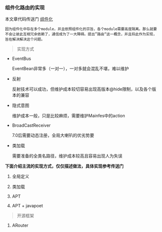 ### 组件化路由的实现


本文章代码传送门  [组件化](https://github.com/jiezongnewstar/Component"点次进入传送门")

    因为组件化中存在多个module，并且依照组件化的宗旨，各个module需要高度隔离。那么就要不会让彼此互相冗余依赖了，通信成为了一大障碍。提出”路由“这一概念，并且将此作为实现，旨在解决解决这个问题。

>  实现方式

- EventBus  

    EventBean非常多（一对一），一对多就会混乱不堪，难以维护
- 反射

    反射技术可以成功，但维护成本较切容易出现高版本@hide限制，以及各个版本的兼容
- 隐式意图 

    维护成本一般，只是比较麻烦，需要维护Mainfes中的action

- BroadCastReceiver

    7.0后需要动态注册，全局大喇叭的优劣势要

- 类加载

    需要准备的全类名路径，维护成本较高且容易出现人为失误


__下面介绍主流的实现方式，仅仅描述做法，具体实现参考传送门__

1. 全局定义


2. 类加载

3. APT

4. APT + javapoet

> 开源框架

1. ARouter

